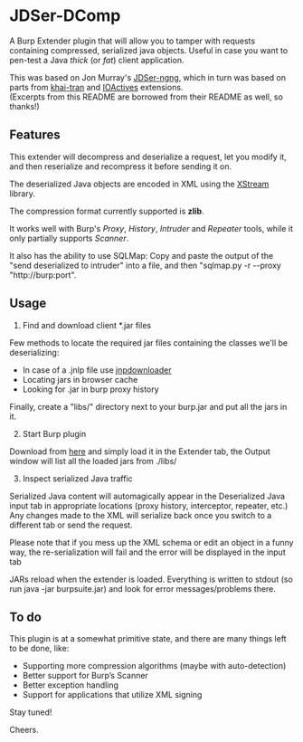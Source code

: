 # JDSer-DComp
A Burp Extender plugin that will allow you to tamper with requests containing compressed, serialized java objects. Useful in case you want to pen-test a Java _thick_ (or _fat_) client application.

This was based on Jon Murray's [JDSer-ngng](https://github.com/nccgroup/JDSer-ngng), which in turn was based on parts from [khai-tran](https://github.com/khai-tran/BurpJDSer) and [IOActives](https://github.com/IOActive/BurpJDSer-ng) extensions.  
(Excerpts from this README are borrowed from their README as well, so thanks!)

## Features
This extender will decompress and deserialize a request, let you modify it, and then reserialize and recompress it before sending it on.  

The deserialized Java objects are encoded in XML using the [XStream](http://xstream.codehaus.org/) library. 

The compression format currently supported is **zlib**. 

It works well with Burp's _Proxy_, _History_, _Intruder_ and _Repeater_ tools, while it only partially supports _Scanner_.

It also has the ability to use SQLMap: Copy and paste the output of the "send deserialized to intruder" into a file, and then "sqlmap.py -r --proxy "http://burp:port".

## Usage
1) Find and download client *.jar files

Few methods to locate the required jar files containing the classes we'll be deserializing:

* In case of a .jnlp file use [jnpdownloader](https://code.google.com/p/jnlpdownloader/)
* Locating jars in browser cache
* Looking for .jar in burp proxy history

Finally, create a "libs/" directory next to your burp.jar and put all the jars in it.

2) Start Burp plugin

Download from [here](https://github.com/twelvesec/JDSer-DComp/raw/master/Executables/JDSer-DComp.jar) and simply load it in the Extender tab, the Output window will list all the loaded jars from ./libs/

3) Inspect serialized Java traffic

Serialized Java content will automagically appear in the Deserialized Java input tab in appropriate locations (proxy history, interceptor, repeater, etc.) Any changes made to the XML will serialize back once you switch to a different tab or send the request.

Please note that if you mess up the XML schema or edit an object in a funny way, the re-serialization will fail and the error will be displayed in the input tab

JARs reload when the extender is loaded. Everything is written to stdout (so run java -jar burpsuite.jar) and look for error messages/problems there.

## To do
This plugin is at a somewhat primitive state, and there are many things left to be done, like:
* Supporting more compression algorithms (maybe with auto-detection)
* Better support for Burp’s Scanner 
* Better exception handling
* Support for applications that utilize XML signing  

Stay tuned!

Cheers.

